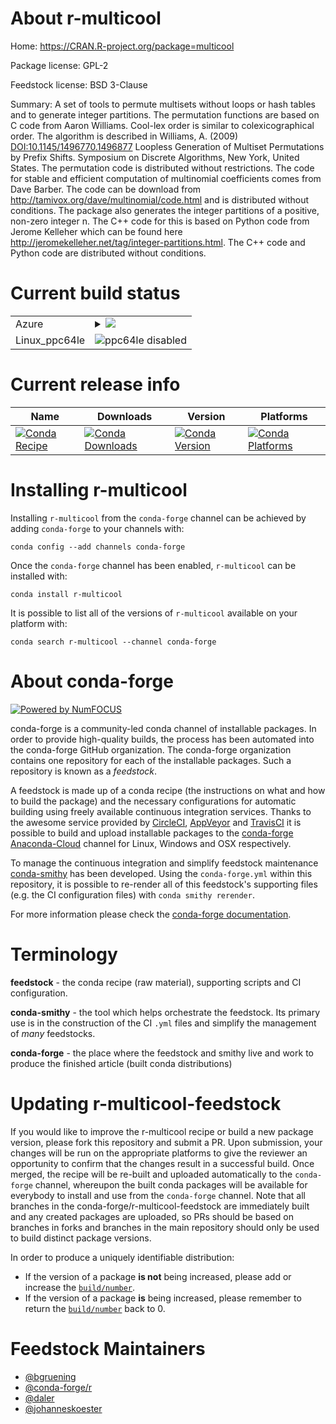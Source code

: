 About r-multicool
=================

Home: https://CRAN.R-project.org/package=multicool

Package license: GPL-2

Feedstock license: BSD 3-Clause

Summary: A set of tools to permute multisets without loops or hash tables and to generate integer partitions. The permutation functions are based on C code from Aaron Williams. Cool-lex order is similar to colexicographical order. The algorithm is described in Williams, A. (2009)  <DOI:10.1145/1496770.1496877> Loopless Generation of Multiset Permutations by Prefix Shifts. Symposium on Discrete Algorithms, New York, United States. The permutation code is distributed without restrictions. The code for stable and efficient computation of multinomial coefficients comes from Dave Barber. The code can be download from <http://tamivox.org/dave/multinomial/code.html> and is distributed without conditions. The package also generates the integer partitions of a positive, non-zero integer n. The C++ code for this is based on Python code from Jerome Kelleher which can be found here <http://jeromekelleher.net/tag/integer-partitions.html>. The C++ code and Python code are distributed without conditions.



Current build status
====================


<table>
    
  <tr>
    <td>Azure</td>
    <td>
      <details>
        <summary>
          <a href="https://dev.azure.com/conda-forge/feedstock-builds/_build/latest?definitionId=1379&branchName=master">
            <img src="https://dev.azure.com/conda-forge/feedstock-builds/_apis/build/status/r-multicool-feedstock?branchName=master">
          </a>
        </summary>
        <table>
          <thead><tr><th>Variant</th><th>Status</th></tr></thead>
          <tbody><tr>
              <td>linux_r_base3.5.1</td>
              <td>
                <a href="https://dev.azure.com/conda-forge/feedstock-builds/_build/latest?definitionId=1379&branchName=master">
                  <img src="https://dev.azure.com/conda-forge/feedstock-builds/_apis/build/status/r-multicool-feedstock?branchName=master&jobName=linux&configuration=linux_r_base3.5.1" alt="variant">
                </a>
              </td>
            </tr><tr>
              <td>linux_r_base3.6</td>
              <td>
                <a href="https://dev.azure.com/conda-forge/feedstock-builds/_build/latest?definitionId=1379&branchName=master">
                  <img src="https://dev.azure.com/conda-forge/feedstock-builds/_apis/build/status/r-multicool-feedstock?branchName=master&jobName=linux&configuration=linux_r_base3.6" alt="variant">
                </a>
              </td>
            </tr><tr>
              <td>osx_r_base3.5.1</td>
              <td>
                <a href="https://dev.azure.com/conda-forge/feedstock-builds/_build/latest?definitionId=1379&branchName=master">
                  <img src="https://dev.azure.com/conda-forge/feedstock-builds/_apis/build/status/r-multicool-feedstock?branchName=master&jobName=osx&configuration=osx_r_base3.5.1" alt="variant">
                </a>
              </td>
            </tr><tr>
              <td>osx_r_base3.6</td>
              <td>
                <a href="https://dev.azure.com/conda-forge/feedstock-builds/_build/latest?definitionId=1379&branchName=master">
                  <img src="https://dev.azure.com/conda-forge/feedstock-builds/_apis/build/status/r-multicool-feedstock?branchName=master&jobName=osx&configuration=osx_r_base3.6" alt="variant">
                </a>
              </td>
            </tr><tr>
              <td>win_r_base3.5.1</td>
              <td>
                <a href="https://dev.azure.com/conda-forge/feedstock-builds/_build/latest?definitionId=1379&branchName=master">
                  <img src="https://dev.azure.com/conda-forge/feedstock-builds/_apis/build/status/r-multicool-feedstock?branchName=master&jobName=win&configuration=win_r_base3.5.1" alt="variant">
                </a>
              </td>
            </tr><tr>
              <td>win_r_base3.6</td>
              <td>
                <a href="https://dev.azure.com/conda-forge/feedstock-builds/_build/latest?definitionId=1379&branchName=master">
                  <img src="https://dev.azure.com/conda-forge/feedstock-builds/_apis/build/status/r-multicool-feedstock?branchName=master&jobName=win&configuration=win_r_base3.6" alt="variant">
                </a>
              </td>
            </tr>
          </tbody>
        </table>
      </details>
    </td>
  </tr>
  <tr>
    <td>Linux_ppc64le</td>
    <td>
      <img src="https://img.shields.io/badge/ppc64le-disabled-lightgrey.svg" alt="ppc64le disabled">
    </td>
  </tr>
</table>

Current release info
====================

| Name | Downloads | Version | Platforms |
| --- | --- | --- | --- |
| [![Conda Recipe](https://img.shields.io/badge/recipe-r--multicool-green.svg)](https://anaconda.org/conda-forge/r-multicool) | [![Conda Downloads](https://img.shields.io/conda/dn/conda-forge/r-multicool.svg)](https://anaconda.org/conda-forge/r-multicool) | [![Conda Version](https://img.shields.io/conda/vn/conda-forge/r-multicool.svg)](https://anaconda.org/conda-forge/r-multicool) | [![Conda Platforms](https://img.shields.io/conda/pn/conda-forge/r-multicool.svg)](https://anaconda.org/conda-forge/r-multicool) |

Installing r-multicool
======================

Installing `r-multicool` from the `conda-forge` channel can be achieved by adding `conda-forge` to your channels with:

```
conda config --add channels conda-forge
```

Once the `conda-forge` channel has been enabled, `r-multicool` can be installed with:

```
conda install r-multicool
```

It is possible to list all of the versions of `r-multicool` available on your platform with:

```
conda search r-multicool --channel conda-forge
```


About conda-forge
=================

[![Powered by NumFOCUS](https://img.shields.io/badge/powered%20by-NumFOCUS-orange.svg?style=flat&colorA=E1523D&colorB=007D8A)](http://numfocus.org)

conda-forge is a community-led conda channel of installable packages.
In order to provide high-quality builds, the process has been automated into the
conda-forge GitHub organization. The conda-forge organization contains one repository
for each of the installable packages. Such a repository is known as a *feedstock*.

A feedstock is made up of a conda recipe (the instructions on what and how to build
the package) and the necessary configurations for automatic building using freely
available continuous integration services. Thanks to the awesome service provided by
[CircleCI](https://circleci.com/), [AppVeyor](https://www.appveyor.com/)
and [TravisCI](https://travis-ci.com/) it is possible to build and upload installable
packages to the [conda-forge](https://anaconda.org/conda-forge)
[Anaconda-Cloud](https://anaconda.org/) channel for Linux, Windows and OSX respectively.

To manage the continuous integration and simplify feedstock maintenance
[conda-smithy](https://github.com/conda-forge/conda-smithy) has been developed.
Using the ``conda-forge.yml`` within this repository, it is possible to re-render all of
this feedstock's supporting files (e.g. the CI configuration files) with ``conda smithy rerender``.

For more information please check the [conda-forge documentation](https://conda-forge.org/docs/).

Terminology
===========

**feedstock** - the conda recipe (raw material), supporting scripts and CI configuration.

**conda-smithy** - the tool which helps orchestrate the feedstock.
                   Its primary use is in the construction of the CI ``.yml`` files
                   and simplify the management of *many* feedstocks.

**conda-forge** - the place where the feedstock and smithy live and work to
                  produce the finished article (built conda distributions)


Updating r-multicool-feedstock
==============================

If you would like to improve the r-multicool recipe or build a new
package version, please fork this repository and submit a PR. Upon submission,
your changes will be run on the appropriate platforms to give the reviewer an
opportunity to confirm that the changes result in a successful build. Once
merged, the recipe will be re-built and uploaded automatically to the
`conda-forge` channel, whereupon the built conda packages will be available for
everybody to install and use from the `conda-forge` channel.
Note that all branches in the conda-forge/r-multicool-feedstock are
immediately built and any created packages are uploaded, so PRs should be based
on branches in forks and branches in the main repository should only be used to
build distinct package versions.

In order to produce a uniquely identifiable distribution:
 * If the version of a package **is not** being increased, please add or increase
   the [``build/number``](https://conda.io/docs/user-guide/tasks/build-packages/define-metadata.html#build-number-and-string).
 * If the version of a package **is** being increased, please remember to return
   the [``build/number``](https://conda.io/docs/user-guide/tasks/build-packages/define-metadata.html#build-number-and-string)
   back to 0.

Feedstock Maintainers
=====================

* [@bgruening](https://github.com/bgruening/)
* [@conda-forge/r](https://github.com/conda-forge/r/)
* [@daler](https://github.com/daler/)
* [@johanneskoester](https://github.com/johanneskoester/)

